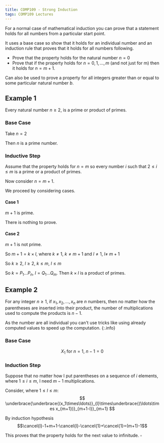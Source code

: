 ```yaml
---
title: COMP109 - Strong Induction
tags: COMP109 Lectures
---
```

For a normal case of mathematical induction you can prove that a statement holds for all numbers from a particular start point. 

It uses a base case so show that it holds for an individual number and an induction rule that proves that it holds for all numbers following.

* Prove that the property holds for the natural number $n=0$
* Prove that if the property holds for $n=0,1,\ldots,m$ (and not just for m) then it holds for $n=m+1$.

Can also be used to prove a property for all integers greater than or equal to some particular natural number $b$.

## Example 1
Every natural number $n \geq 2$, is a prime or product of primes.

### Base Case
Take $n=2$

Then $n$ is a prime number.

### Inductive Step
Assume that the property holds for $n=m$ so every number $i$ such that $2\leq i\leq m$ is a prime or a product of primes. 

Now consider $n=m+1$.

We proceed by considering cases.

#### Case 1
$m+1$ is prime.

There is nothing to prove.

#### Case 2
$m+1$ is not prime.

So $m+1=k\times l$, where $k\neq1,\ k\neq m+1$ and $l\neq 1,\ l\neq\ m+1$

So $k\geq2,\ l\geq2,\ k\leq m,\ l \leq m$

So $k=P_1\ldots P_n,\ l=Q_1\ldots Q_m$. Then $k\times l$ is a product of primes.

## Example 2
For any integer $n\geq1$, if $x_1,x_2,\ldots,x_n$ are $n$ numbers, then no matter how the parentheses are inserted into their product, the number of multiplications used to compute the products is $n-1$.

As the number are all individual you can't use tricks like using already computed values to speed up the computation.
{:.info}

### Base Case
$$
X_1 \text{ for } n=1,\ n-1=0
$$

### Induction Step
Suppose that no matter how I put parentheses on a sequence of $i$ elements, where $1\leq i\leq m$, I need $m-1$ multiplications. 

Consider, where $1\leq l \leq m$:
$$
\underbrace{\underbrace{(x_1\times\ldots)}_{l}\times\underbrace{(\ldots\times x_{m+1})}_{m+1-l}}_{m+1}
$$

By induction hypothesis
$$\cancel{l}-1+m+1-\cancel{l}-\cancel{1}+\cancel{1}=(m+1)-1$$

This proves that the property holds for the next value to infinitude. $\square$
